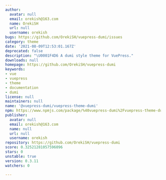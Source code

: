 ```yaml
---
author:
  avatar: null
  email: orekish@163.com
  name: OrekiSH
  url: null
  username: orekish
bugs: https://github.com/OrekiSH/vuepress-dumi/issues
category: theme
date: '2021-08-09T12:53:01.167Z'
deprecated: false
description: "\U0001F4D6 A dumi style theme for VuePress."
downloads: null
homepage: https://github.com/OrekiSH/vuepress-dumi
keywords:
- vue
- vuepress
- theme
- documentation
- dumi
license: null
maintainers: null
name: '@vuepress-dumi/vuepress-theme-dumi'
npm: https://www.npmjs.com/package/%40vuepress-dumi%2Fvuepress-theme-dumi
publisher:
  avatar: null
  email: orekish@163.com
  name: null
  url: null
  username: orekish
repository: https://github.com/OrekiSH/vuepress-dumi
score: 0.32521281057596096
stars: 0
unstable: true
version: 0.3.11
watchers: 0

---
```


